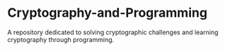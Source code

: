 # Cryptography-and-Programming
A repository dedicated to solving cryptographic challenges and learning cryptography through programming.
